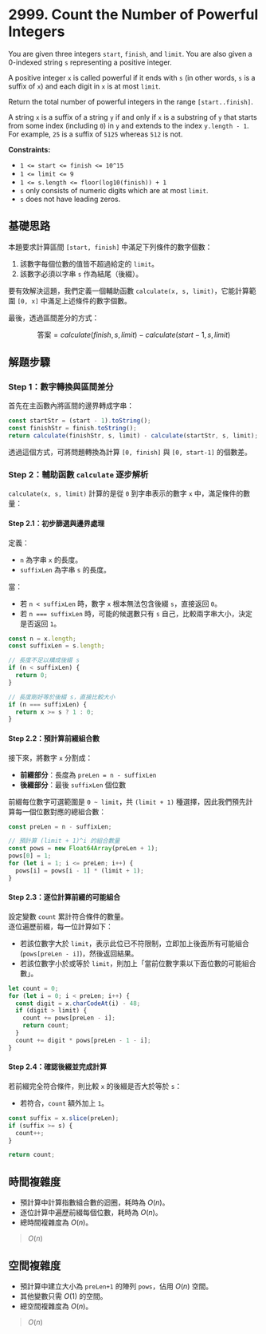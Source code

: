 # 2999. Count the Number of Powerful Integers

You are given three integers `start`, `finish`, and `limit`. 
You are also given a 0-indexed string `s` representing a positive integer.

A positive integer `x` is called powerful if it ends with `s` 
(in other words, `s` is a suffix of `x`) and each digit in `x` is at most `limit`.

Return the total number of powerful integers in the range `[start..finish]`.

A string `x` is a suffix of a string `y` if and only if `x` is a substring of `y` 
that starts from some index (including `0`) in `y` and extends to the index `y.length - 1`. 
For example, `25` is a suffix of `5125` whereas `512` is not.

**Constraints:**

- `1 <= start <= finish <= 10^15`
- `1 <= limit <= 9`
- `1 <= s.length <= floor(log10(finish)) + 1`
- `s` only consists of numeric digits which are at most `limit`.
- `s` does not have leading zeros.

## 基礎思路

本題要求計算區間 `[start, finish]` 中滿足下列條件的數字個數：

1. 該數字每個位數的值皆不超過給定的 `limit`。
2. 該數字必須以字串 `s` 作為結尾（後綴）。

要有效解決這題，我們定義一個輔助函數 `calculate(x, s, limit)`，它能計算範圍 `[0, x]` 中滿足上述條件的數字個數。

最後，透過區間差分的方式：

$$
\text{答案} = calculate(finish, s, limit) - calculate(start - 1, s, limit)
$$

## 解題步驟

### Step 1：數字轉換與區間差分

首先在主函數內將區間的邊界轉成字串：

```typescript
const startStr = (start - 1).toString();
const finishStr = finish.toString();
return calculate(finishStr, s, limit) - calculate(startStr, s, limit);
```

透過這個方式，可將問題轉換為計算 `[0, finish]` 與 `[0, start-1]` 的個數差。

### Step 2：輔助函數 `calculate` 逐步解析

`calculate(x, s, limit)` 計算的是從 `0` 到字串表示的數字 `x` 中，滿足條件的數量：

#### Step 2.1：初步篩選與邊界處理

定義：

- `n` 為字串 `x` 的長度。
- `suffixLen` 為字串 `s` 的長度。

當：

- 若 `n < suffixLen` 時，數字 `x` 根本無法包含後綴 `s`，直接返回 `0`。
- 若 `n === suffixLen` 時，可能的候選數只有 `s` 自己，比較兩字串大小，決定是否返回 `1`。

```typescript
const n = x.length;
const suffixLen = s.length;

// 長度不足以構成後綴 s
if (n < suffixLen) {
  return 0;
}

// 長度剛好等於後綴 s，直接比較大小
if (n === suffixLen) {
  return x >= s ? 1 : 0;
}
```

#### Step 2.2：預計算前綴組合數

接下來，將數字 `x` 分割成：

- **前綴部分**：長度為 `preLen = n - suffixLen`
- **後綴部分**：最後 `suffixLen` 個位數

前綴每位數字可選範圍是 `0 ~ limit`，共 `(limit + 1)` 種選擇，因此我們預先計算每一個位數對應的總組合數：

```typescript
const preLen = n - suffixLen;

// 預計算 (limit + 1)^i 的組合數量
const pows = new Float64Array(preLen + 1);
pows[0] = 1;
for (let i = 1; i <= preLen; i++) {
  pows[i] = pows[i - 1] * (limit + 1);
}
```

#### Step 2.3：逐位計算前綴的可能組合

設定變數 `count` 累計符合條件的數量。  
逐位遍歷前綴，每一位計算如下：

- 若該位數字大於 `limit`，表示此位已不符限制，立即加上後面所有可能組合 (`pows[preLen - i]`)，然後返回結果。
- 若該位數字小於或等於 `limit`，則加上「當前位數字乘以下面位數的可能組合數」。

```typescript
let count = 0;
for (let i = 0; i < preLen; i++) {
  const digit = x.charCodeAt(i) - 48;
  if (digit > limit) {
    count += pows[preLen - i];
    return count;
  }
  count += digit * pows[preLen - 1 - i];
}
```

#### Step 2.4：確認後綴並完成計算

若前綴完全符合條件，則比較 `x` 的後綴是否大於等於 `s`：

- 若符合，`count` 額外加上 `1`。

```typescript
const suffix = x.slice(preLen);
if (suffix >= s) {
  count++;
}

return count;
```

## 時間複雜度

- 預計算中計算指數組合數的迴圈，耗時為 $O(n)$。
- 逐位計算中遍歷前綴每個位數，耗時為 $O(n)$。
- 總時間複雜度為 $O(n)$。

> $O(n)$


## 空間複雜度

- 預計算中建立大小為 `preLen+1` 的陣列 `pows`，佔用 $O(n)$ 空間。
- 其他變數只需 $O(1)$ 的空間。
- 總空間複雜度為 $O(n)$。

> $O(n)$

